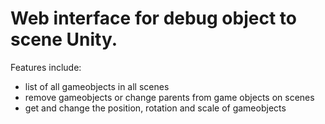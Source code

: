 # Web interface for debug object to scene Unity.

Features include:
* list of all gameobjects in all scenes
* remove gameobjects or change parents from game objects on scenes
* get and change the position, rotation and scale of gameobjects